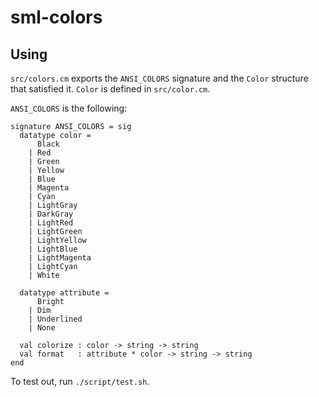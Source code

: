 # sml-colors

## Using

`src/colors.cm` exports the `ANSI_COLORS` signature and the `Color` structure
that satisfied it. `Color` is defined in `src/color.cm`.

`ANSI_COLORS` is the following:
```Standard ML
signature ANSI_COLORS = sig
  datatype color =
      Black
    | Red
    | Green
    | Yellow
    | Blue
    | Magenta
    | Cyan
    | LightGray
    | DarkGray
    | LightRed
    | LightGreen
    | LightYellow
    | LightBlue
    | LightMagenta
    | LightCyan
    | White

  datatype attribute =
      Bright
    | Dim
    | Underlined
    | None

  val colorize : color -> string -> string
  val format   : attribute * color -> string -> string
end
```

To test out, run `./script/test.sh`.
